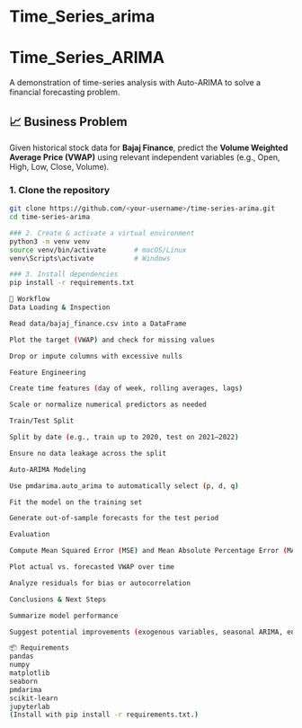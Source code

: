 # Time_Series_arima
# Time_Series_ARIMA

A demonstration of time-series analysis with Auto-ARIMA to solve a financial forecasting problem.

## 📈 Business Problem
Given historical stock data for **Bajaj Finance**, predict the **Volume Weighted Average Price (VWAP)** using relevant independent variables (e.g., Open, High, Low, Close, Volume).

### 1. Clone the repository
```bash
git clone https://github.com/<your-username>/time-series-arima.git
cd time-series-arima

### 2. Create & activate a virtual environment
python3 -m venv venv
source venv/bin/activate       # macOS/Linux
venv\Scripts\activate          # Windows

### 3. Install dependencies
pip install -r requirements.txt

🧰 Workflow
Data Loading & Inspection

Read data/bajaj_finance.csv into a DataFrame

Plot the target (VWAP) and check for missing values

Drop or impute columns with excessive nulls

Feature Engineering

Create time features (day of week, rolling averages, lags)

Scale or normalize numerical predictors as needed

Train/Test Split

Split by date (e.g., train up to 2020, test on 2021–2022)

Ensure no data leakage across the split

Auto-ARIMA Modeling

Use pmdarima.auto_arima to automatically select (p, d, q)

Fit the model on the training set

Generate out-of-sample forecasts for the test period

Evaluation

Compute Mean Squared Error (MSE) and Mean Absolute Percentage Error (MAPE)

Plot actual vs. forecasted VWAP over time

Analyze residuals for bias or autocorrelation

Conclusions & Next Steps

Summarize model performance

Suggest potential improvements (exogenous variables, seasonal ARIMA, ensemble methods)

📦 Requirements
pandas
numpy
matplotlib
seaborn
pmdarima
scikit-learn
jupyterlab
(Install with pip install -r requirements.txt.)


